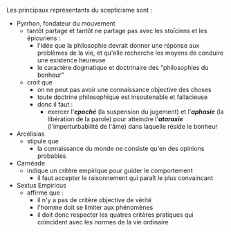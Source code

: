 Les principaux représentants du scepticisme sont :
- Pyrrhon, fondateur du mouvement
  - tantôt partage et tantôt ne partage pas avec les stoïciens et les épicuriens :
    - l'idée que la philosophie devrait donner une réponse aux problèmes de la vie, et qu'elle recherche les moyens de conduire une existence heureuse
    - le caractère dogmatique et doctrinaire des "philosophies du bonheur"
  - croit que
    - on ne peut pas avoir une connaissance objective des choses
    - toute doctrine philosophique est insoutenable et fallacieuse
    - donc il faut :
      - exercer l'***epoché*** (la suspension du jugement) et l'***aphasie*** (la libération de la parole) pour atteindre l'***ataraxie*** (l'imperturbabilité de l'âme) dans laquelle réside le bonheur
- Arcélisias
  - stipule que
    - la connaissance du monde ne consiste qu'en des opinions probables
- Carnéade
  - indique un critère empirique pour guider le comportement
    - il faut accepter le raisonnement qui paraît le plus convaincant    
- Sextus Empiricus
  - affirme que : 
    - il n'y a pas de critère objective de vérité
    - l'homme doit se limiter aux phénomènes
    - il doit donc respecter les quatres critères pratiques qui coïncident avec les normes de la vie ordinaire  

